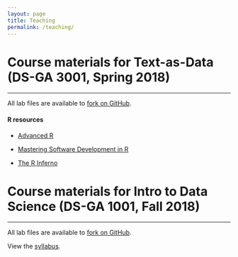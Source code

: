 ```yaml
---
layout: page
title: Teaching
permalink: /teaching/
---
```


# Course materials for Text-as-Data (DS-GA 3001, Spring 2018)
---

All lab files are available to <a href="https://github.com/leslie-huang/Text-as-Data-Lab-Spr2018">fork on GitHub</a>.

#### R resources

- <a href="http://adv-r.had.co.nz/">Advanced R</a>

- <a href="https://bookdown.org/rdpeng/RProgDA/">Mastering Software Development in R</a>

- <a href="http://www.burns-stat.com/pages/Tutor/R_inferno.pdf">The R Inferno</a>

# Course materials for Intro to Data Science (DS-GA 1001, Fall 2018)
---

All lab files are available to <a href="https://github.com/leslie-huang/DataScienceCourse">fork on GitHub</a>.

View the <a href="https://github.com/briandalessandro/DataScienceCourse/blob/master/ipython/references/Syllabus_2018.pdf">syllabus</a>.
